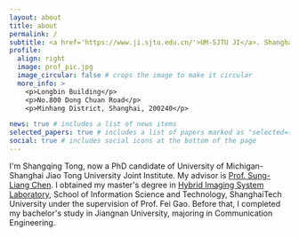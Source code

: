 ```yaml
---
layout: about
title: about
permalink: /
subtitle: <a href='https://www.ji.sjtu.edu.cn/'>UM-SJTU JI</a>. Shanghai Jiao Tong University
profile:
  align: right
  image: prof_pic.jpg
  image_circular: false # crops the image to make it circular
  more_info: >
    <p>Longbin Building</p>
    <p>No.800 Dong Chuan Road</p>
    <p>Minhang District, Shanghai, 200240</p>

news: true # includes a list of news items
selected_papers: true # includes a list of papers marked as "selected={true}"
social: true # includes social icons at the bottom of the page
---
```


I'm Shangqing Tong, now a PhD candidate of University of Michigan-Shanghai Jiao Tong University Joint Institute. My advisor is [Prof. Sung-Liang Chen](https://umji.sjtu.edu.cn/~slchen/Members.htm). I obtained my master's degree in [Hybrid Imaging System Laboratory](http://www.hislab.cn/), School of Information Science and Technology, ShanghaiTech University under the supervision of Prof. Fei Gao. Before that, I completed my bachelor's study in Jiangnan University, majoring in Communication Engineering.
